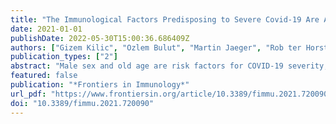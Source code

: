```yaml
---
title: "The Immunological Factors Predisposing to Severe Covid-19 Are Already Present in Healthy Elderly and Men"
date: 2021-01-01
publishDate: 2022-05-30T15:00:36.686409Z
authors: ["Gizem Kilic", "Ozlem Bulut", "Martin Jaeger", "Rob ter Horst", "Valerie A. C. M. Koeken", "Simone J. C. F. M. Moorlag", "Vera P. Mourits", "Charlotte de Bree", "Jorge Domínguez-Andrés", "Leo A. B. Joosten", "Mihai G. Netea"]
publication_types: ["2"]
abstract: "Male sex and old age are risk factors for COVID-19 severity, but the underlying causes are unknown. A possible explanation for this might be the differences in immunological profiles in males and the elderly before the infection. With this in mind, we analyzed the abundance of circulating proteins and immune populations associated with severe COVID-19 in 2 healthy cohorts. Besides, given the seasonal profile of COVID-19, the seasonal response against SARS-CoV-2 could also be different in the elderly and males. Therefore, PBMCs of female, male, young, and old subjects in different seasons of the year were stimulated with heat-inactivated SARS-CoV-2 to investigate the season-dependent anti-SARS-CoV-2 immune response. We found that several T cell subsets, which are known to be depleted in severe COVID-19 patients, were intrinsically less abundant in men and older individuals. Plasma proteins increasing with disease severity, including HGF, IL-8, and MCP-1, were more abundant in the elderly and males. Upon in vitro SARS-CoV-2 stimulation, the elderly produced significantly more IL-1RA and had a dysregulated IFNγ response with lower production in the fall compared with young individuals. Our results suggest that the immune characteristics of severe COVID-19, described by a differential abundance of immune cells and circulating inflammatory proteins, are intrinsically present in healthy men and the elderly. This might explain the susceptibility of men and the elderly to SARS-CoV-2 infection."
featured: false
publication: "*Frontiers in Immunology*"
url_pdf: "https://www.frontiersin.org/article/10.3389/fimmu.2021.720090"
doi: "10.3389/fimmu.2021.720090"
---
```


